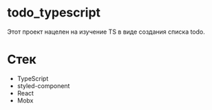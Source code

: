 # todo_typescript
Этот проект нацелен на изучение TS в виде создания списка todo.

# Стек
- TypeScript
- styled-component
- React
- Mobx
